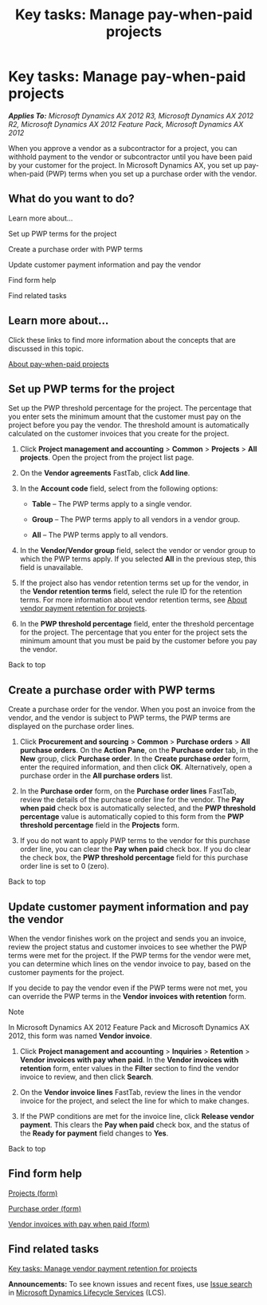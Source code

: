 ﻿---
title: 'Key tasks: Manage pay-when-paid projects'
TOCTitle: 'Key tasks: Manage pay-when-paid projects'
ms:assetid: 092d5135-8e25-47f2-bee0-e7d17d71bcd7
ms:mtpsurl: https://technet.microsoft.com/en-us/library/Hh351817(v=AX.60)
ms:contentKeyID: 36676365
ms.date: 04/18/2014
mtps_version: v=AX.60
f1_keywords:
- retention
- project add-in
- vendor payments
- pay when paid
- vendor retention
- customer payments
- PWP projects
- payment terms
- PWP
---

# Key tasks: Manage pay-when-paid projects 


_**Applies To:** Microsoft Dynamics AX 2012 R3, Microsoft Dynamics AX 2012 R2, Microsoft Dynamics AX 2012 Feature Pack, Microsoft Dynamics AX 2012_

When you approve a vendor as a subcontractor for a project, you can withhold payment to the vendor or subcontractor until you have been paid by your customer for the project. In Microsoft Dynamics AX, you set up pay-when-paid (PWP) terms when you set up a purchase order with the vendor.

## What do you want to do?

Learn more about...

Set up PWP terms for the project

Create a purchase order with PWP terms

Update customer payment information and pay the vendor

Find form help

Find related tasks

## Learn more about...

Click these links to find more information about the concepts that are discussed in this topic.

[About pay-when-paid projects](about-pay-when-paid-projects.md)

## Set up PWP terms for the project

Set up the PWP threshold percentage for the project. The percentage that you enter sets the minimum amount that the customer must pay on the project before you pay the vendor. The threshold amount is automatically calculated on the customer invoices that you create for the project.

1.  Click **Project management and accounting** \> **Common** \> **Projects** \> **All projects**. Open the project from the project list page.

2.  On the **Vendor agreements** FastTab, click **Add line**.

3.  In the **Account code** field, select from the following options:
    
      - **Table** – The PWP terms apply to a single vendor.
    
      - **Group** – The PWP terms apply to all vendors in a vendor group.
    
      - **All** – The PWP terms apply to all vendors.

4.  In the **Vendor/Vendor group** field, select the vendor or vendor group to which the PWP terms apply. If you selected **All** in the previous step, this field is unavailable.

5.  If the project also has vendor retention terms set up for the vendor, in the **Vendor retention terms** field, select the rule ID for the retention terms. For more information about vendor retention terms, see [About vendor payment retention for projects](about-vendor-payment-retention-for-projects.md).

6.  In the **PWP threshold percentage** field, enter the threshold percentage for the project. The percentage that you enter for the project sets the minimum amount that you must be paid by the customer before you pay the vendor.

Back to top

## Create a purchase order with PWP terms

Create a purchase order for the vendor. When you post an invoice from the vendor, and the vendor is subject to PWP terms, the PWP terms are displayed on the purchase order lines.

1.  Click **Procurement and sourcing** \> **Common** \> **Purchase orders** \> **All purchase orders**. On the **Action Pane**, on the **Purchase order** tab, in the **New** group, click **Purchase order**. In the **Create purchase order** form, enter the required information, and then click **OK**. Alternatively, open a purchase order in the **All purchase orders** list.

2.  In the **Purchase order** form, on the **Purchase order lines** FastTab, review the details of the purchase order line for the vendor. The **Pay when paid** check box is automatically selected, and the **PWP threshold percentage** value is automatically copied to this form from the **PWP threshold percentage** field in the **Projects** form.

3.  If you do not want to apply PWP terms to the vendor for this purchase order line, you can clear the **Pay when paid** check box. If you do clear the check box, the **PWP threshold percentage** field for this purchase order line is set to 0 (zero).

Back to top

## Update customer payment information and pay the vendor

When the vendor finishes work on the project and sends you an invoice, review the project status and customer invoices to see whether the PWP terms were met for the project. If the PWP terms for the vendor were met, you can determine which lines on the vendor invoice to pay, based on the customer payments for the project.

If you decide to pay the vendor even if the PWP terms were not met, you can override the PWP terms in the **Vendor invoices with retention** form.


> [!NOTE]
> <P>In Microsoft Dynamics AX 2012 Feature Pack and Microsoft Dynamics AX 2012, this form was named <STRONG>Vendor invoice</STRONG>.</P>



1.  Click **Project management and accounting** \> **Inquiries** \> **Retention** \> **Vendor invoices with pay when paid**. In the **Vendor invoices with retention** form, enter values in the **Filter** section to find the vendor invoice to review, and then click **Search**.

2.  On the **Vendor invoice lines** FastTab, review the lines in the vendor invoice for the project, and select the line for which to make changes.

3.  If the PWP conditions are met for the invoice line, click **Release vendor payment**. This clears the **Pay when paid** check box, and the status of the **Ready for payment** field changes to **Yes**.

Back to top

## Find form help

[Projects (form)](https://technet.microsoft.com/en-us/library/aa585245\(v=ax.60\))

[Purchase order (form)](https://technet.microsoft.com/en-us/library/aa557983\(v=ax.60\))

[Vendor invoices with pay when paid (form)](https://technet.microsoft.com/en-us/library/hh227358\(v=ax.60\))

## Find related tasks

[Key tasks: Manage vendor payment retention for projects](key-tasks-manage-vendor-payment-retention-for-projects.md)

  
**Announcements:** To see known issues and recent fixes, use [Issue search](http://go.microsoft.com/fwlink/?linkid=389258) in [Microsoft Dynamics Lifecycle Services](http://go.microsoft.com/fwlink/?linkid=306505) (LCS).

